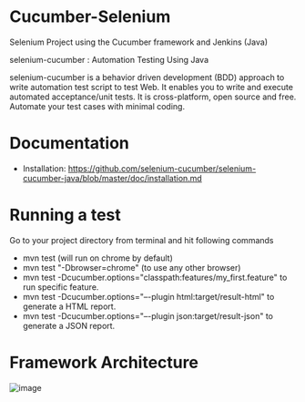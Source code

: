 # Cucumber-Selenium
Selenium Project using the Cucumber framework and Jenkins (Java)


selenium-cucumber : Automation Testing Using Java

selenium-cucumber is a behavior driven development (BDD) approach to write automation test script to test Web. It enables you to write and execute automated acceptance/unit tests. It is cross-platform, open source and free. Automate your test cases with minimal coding.

# Documentation

-  Installation: https://github.com/selenium-cucumber/selenium-cucumber-java/blob/master/doc/installation.md

# Running a test

Go to your project directory from terminal and hit following commands

 - mvn test (will run on chrome by default)
 - mvn test "-Dbrowser=chrome" (to use any other browser)
 - mvn test -Dcucumber.options="classpath:features/my_first.feature" to run specific feature.
 - mvn test -Dcucumber.options="–-plugin html:target/result-html" to generate a HTML report.
 - mvn test -Dcucumber.options="–-plugin json:target/result-json" to generate a JSON report.

# Framework Architecture

![image](https://github.com/EvanReen/Cucumber-Selenium/assets/74310324/5766f1f3-e782-4695-ae4d-8f058485010c)
